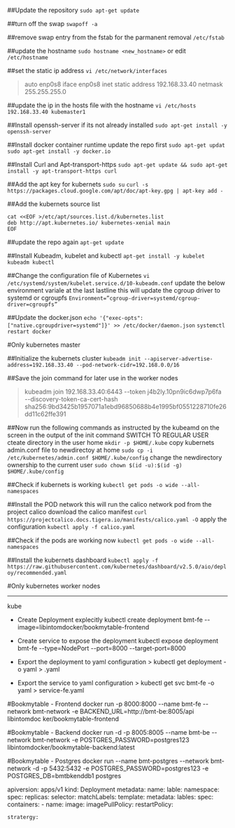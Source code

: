 ##Update the repository
`sudo apt-get update`

##turn off the swap
`swapoff -a`

##remove swap entry from the fstab for the parmanent removal
`/etc/fstab`

##update the hostname 
`sudo hostname <new_hostname>`
or edit
`/etc/hostname`

##set the static ip address 
`vi /etc/network/interfaces`
> auto enp0s8
>   iface enp0s8 inet static
>       address 192.168.33.40
>       netmask 255.255.255.0

##update the ip in the hosts file with the hostname
`vi /etc/hosts`
`192.168.33.40 kubemaster1`

##Install openssh-server if its not already installed
`sudo apt-get install -y openssh-server`

##Install docker container runtime
update the repo first
`sudo apt-get updat`
`sudo apt-get install -y docker.io`

##Install Curl and Apt-transport-https
`sudo apt-get update && sudo apt-get install -y apt-transport-https curl`

##Add the apt key for kubernets
`sudo su`
`curl -s https://packages.cloud.google.com/apt/doc/apt-key.gpg | apt-key add -`

##Add the kubernets source list
```
cat <<EOF >/etc/apt/sources.list.d/kubernetes.list
deb http://apt.kubernetes.io/ kubernetes-xenial main
EOF
```
##update the repo again
`apt-get update`

##Install Kubeadm, kubelet and kubectl
`apt-get install -y kubelet kubeadm kubectl`

##Change the configuration file of Kubernetes
`vi /etc/systemd/system/kubelet.service.d/10-kubeadm.conf`
update the below environment variale at the last lastline
this will update the cgroup driver to systemd or cgroupfs
`Environment=”cgroup-driver=systemd/cgroup-driver=cgroupfs”`

##Update the docker.json
`echo '{"exec-opts": ["native.cgroupdriver=systemd"]}' >> /etc/docker/daemon.json`
`systemctl restart docker`

#Only kubernetes master

##Initialize the kubernets cluster
`kubeadm init --apiserver-advertise-address=192.168.33.40 --pod-network-cidr=192.168.0.0/16`

##Save the join command for later use in the worker nodes
>kubeadm join 192.168.33.40:6443 --token j4b2ly.10pn9ic6dwp7p6fa \
>       --discovery-token-ca-cert-hash sha256:9bd3425b1957071a1ebd96850688b4e1995bf0551228710fe26dd11c62ffe391

##Now run the following commands
as instructed by the kubeamd on the screen in the output of the init command
SWITCH TO REGULAR USER
cteate directory in the user home
`mkdir -p $HOME/.kube`
copy kubernets admin.conf file to newdirectoy at home
`sudo cp -i /etc/kubernetes/admin.conf $HOME/.kube/config`
change the newdirectory ownership to the current user
`sudo chown $(id -u):$(id -g) $HOME/.kube/config`

##Check if kubernets is working
`kubectl get pods -o wide --all-namespaces`

##Install the POD network
this will run the calico network pod from the project calico
download the calico manifest
`curl https://projectcalico.docs.tigera.io/manifests/calico.yaml -O`
apply the configuration
`kubectl apply -f calico.yaml`

##Check if the pods are working now
`kubectl get pods -o wide --all-namespaces`

##Install the kubernets dashboard
`kubectl apply -f https://raw.githubusercontent.com/kubernetes/dashboard/v2.5.0/aio/deploy/recommended.yaml`

#Only kubernetes worker nodes


--------------------------------------------------------------------------
kube

* Create Deployment explecitly
kubectl create deployment bmt-fe --image=libintomdocker/bookmytable-frontend

* Create service to expose the deployment
kubectl expose deployment bmt-fe --type=NodePort  --port=8000 --target-port=8000

* Export the deployment to yaml configuration >
kubectl get deployment <deployment-name> -o yaml > <file-name>.yaml

* Export the service to yaml configuration >
kubectl get svc bmt-fe -o yaml > service-fe.yaml



#Bookmytable - Frontend
docker run -p 8000:8000 --name bmt-fe --network bmt-network -e BACKEND_URL=http://bmt-be:8005/api libintomdoc
ker/bookmytable-frontend

#Bookmytable - Backend
docker run -d -p 8005:8005 --name bmt-be --network bmt-network -e POSTGRES_PASSWORD=postgres123  libintomdocker/bookmytable-backend:latest

#Bookmytable - Postgres
docker run --name bmt-postgres --network bmt-network -d -p 5432:5432 -e POSTGRES_PASSWORD=postgres123 -e POSTGRES_DB=bmtbkenddb1 postgres


apiversion: apps/v1
kind: Deployment
metadata:
    name:
    lable:
    namespace:
spec:
    replicas:
    selector:
        matchLabels:
    template:
        metadata:
            lables:
        spec:
            containers:
            - name:
              image: 
              imagePullPolicy:
            restartPolicy:




    stratergy:
